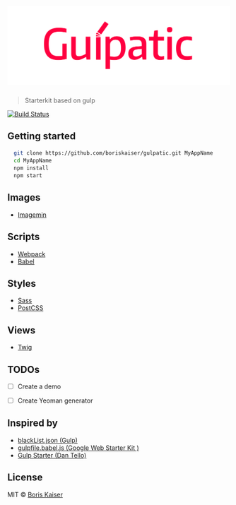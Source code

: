 # ![Gulpatic](resources/logo.png)
> Starterkit based on gulp

[![Build Status](https://travis-ci.org/boriskaiser/gulpatic.svg?branch=develop)](https://travis-ci.org/boriskaiser/gulpatic)


## Getting started
```bash
  git clone https://github.com/boriskaiser/gulpatic.git MyAppName
  cd MyAppName
  npm install
  npm start
```


## Images
- [Imagemin](https://github.com/imagemin/imagemin)

## Scripts
- [Webpack](http://webpack.github.io/)
- [Babel](https://babeljs.io/)

## Styles
- [Sass](http://sass-lang.com/)
- [PostCSS](http://postcss.org/)

## Views
- [Twig](http://twig.sensiolabs.org/)


## TODOs
- [ ] Create a demo
- [ ] Create Yeoman generator


## Inspired by
- [blackList.json (Gulp)](https://github.com/gulpjs/plugins/blob/master/src/blackList.json)
- [gulpfile.babel.js (Google Web Starter Kit )](https://github.com/google/web-starter-kit/blob/master/gulpfile.babel.js)
- [Gulp Starter (Dan Tello)](https://github.com/greypants/gulp-starter)


## License
MIT © [Boris Kaiser](http://boriskaiser.com)
